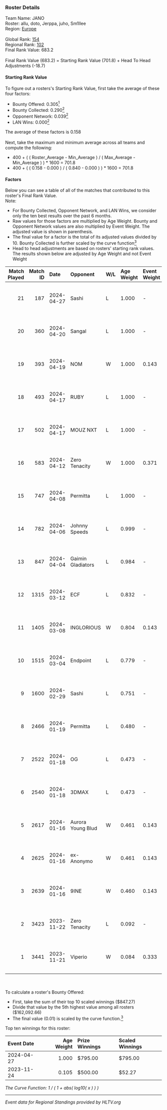 ### Roster Details<br />
Team Name: JANO<br />
Roster: allu, doto, Jerppa, juho, Sm1llee<br />
Region: [Europe]( ../standings_europe.md)<br />
<br />
Global Rank: [154](../standings_global.md)<br />
Regional Rank: [102]( ../standings_europe.md)<br />
Final Rank Value:  683.2<br />
<br />
Final Rank Value (683.2) = Starting Rank Value (701.8) + Head To Head Adjustments (-18.7)<br />

#### Starting Rank Value<br />
To figure out a rosters's Starting Rank Value, first take the average of these four factors:<br />
- Bounty Offered: 0.305[<sup>1</sup>](#table2)
- Bounty Collected: 0.290[<sup>2</sup>](#table1)
- Opponent Network: 0.039[<sup>2</sup>](#table1)
- LAN Wins: 0.000[<sup>2</sup>](#table1)

The average of these factors is 0.158<br />
<br />
Next, take the maximum and minimum average across all teams and compute the following:<br />
- 400 + ( ( Roster_Average - Min_Average ) / ( Max_Average - Min_Average ) ) * 1600 = 701.8
- 400 + ( ( 0.158 - 0.000 ) / ( 0.840 - 0.000 ) ) * 1600 = 701.8


#### Factors<br />
Below you can see a table of all of the matches that contributed to this roster's Final Rank Value.<br />
Note:<br />

- For Bounty Collected, Opponent Network, and LAN Wins, we consider only the ten best results over the past 6 months.
- Raw values for those factors are multiplied by Age Weight. Bounty and Opponent Network values are also multiplied by Event Weight. The adjusted value is shown in parenthesis.
- The final value for a factor is the total of its adjusted values divided by 10. Bounty Collected is further scaled by the curve function[<sup>3</sup>](#curveFunction)
- Head to head adjustments are based on rosters' starting rank values. The results shown below are adjusted by Age Weight and not Event Weight
<span id="table1"></span><br />


| Match Played | Match ID | Date       | Opponent          | W/L | Age Weight | Event Weight | Bounty Collected | Opponent Network | LAN Wins  | H2H Adj. | Roster                            |
| -: | -: | :- | :- | :- | :- | :- | :- | :- | :- | -: | :- |
|           21 |      187 | 2024-04-27 | Sashi             | L   | 1.000      | -            | -                | -                | -         |    -1.67 | allu, doto, Jerppa, juho, Sm1llee |
|           20 |      360 | 2024-04-20 | Sangal            | L   | 1.000      | -            | -                | -                | -         |    -7.34 | allu, doto, Jerppa, juho, Sm1llee |
|           19 |      393 | 2024-04-19 | NOM               | W   | 1.000      | 0.143        | 0.000 (0.000)    | 0.080 (0.011)    | 0 (0.000) |    10.91 | allu, doto, Jerppa, juho, Sm1llee |
|           18 |      493 | 2024-04-17 | RUBY              | L   | 1.000      | -            | -                | -                | -         |    -9.69 | allu, doto, Jerppa, juho, Sm1llee |
|           17 |      502 | 2024-04-17 | MOUZ NXT          | L   | 1.000      | -            | -                | -                | -         |    -3.77 | allu, doto, Jerppa, juho, Sm1llee |
|           16 |      583 | 2024-04-12 | Zero Tenacity     | W   | 1.000      | 0.371        | 0.093 (0.035)    | 0.936 (0.347)    | 0 (0.000) |    23.66 | allu, doto, Jerppa, juho, Sm1llee |
|           15 |      747 | 2024-04-08 | Permitta          | L   | 1.000      | -            | -                | -                | -         |    -5.84 | allu, doto, Jerppa, juho, Sm1llee |
|           14 |      782 | 2024-04-06 | Johnny Speeds     | L   | 0.999      | -            | -                | -                | -         |   -10.59 | allu, doto, Jerppa, juho, Sm1llee |
|           13 |      847 | 2024-04-04 | Gaimin Gladiators | L   | 0.984      | -            | -                | -                | -         |    -0.87 | allu, doto, Jerppa, juho, Sm1llee |
|           12 |     1315 | 2024-03-12 | ECF               | L   | 0.832      | -            | -                | -                | -         |   -14.93 | allu, doto, Jelo, Jerppa, Sm1llee |
|           11 |     1405 | 2024-03-08 | INGLORIOUS        | W   | 0.804      | 0.143        | 0.000 (0.000)    | 0.073 (0.008)    | 0 (0.000) |     9.17 | allu, doto, Jelo, Jerppa, Sm1llee |
|           10 |     1515 | 2024-03-04 | Endpoint          | L   | 0.779      | -            | -                | -                | -         |   -18.67 | allu, doto, Jelo, Jerppa, Sm1llee |
|            9 |     1600 | 2024-02-29 | Sashi             | L   | 0.751      | -            | -                | -                | -         |    -3.80 | allu, doto, Jelo, Jerppa, Sm1llee |
|            8 |     2466 | 2024-01-19 | Permitta          | L   | 0.480      | -            | -                | -                | -         |    -3.45 | Aerial, allu, doto, Jelo, Sm1llee |
|            7 |     2522 | 2024-01-18 | OG                | L   | 0.473      | -            | -                | -                | -         |    -0.50 | Aerial, allu, doto, Jelo, Sm1llee |
|            6 |     2540 | 2024-01-18 | 3DMAX             | L   | 0.473      | -            | -                | -                | -         |    -0.92 | Aerial, allu, doto, Jelo, Sm1llee |
|            5 |     2617 | 2024-01-16 | Aurora Young Blud | W   | 0.461      | 0.143        | 0.002 (0.000)    | 0.098 (0.006)    | 0 (0.000) |     6.95 | Aerial, allu, doto, Jelo, Sm1llee |
|            4 |     2625 | 2024-01-16 | ex-Anonymo        | W   | 0.461      | 0.143        | 0.016 (0.001)    | 0.175 (0.012)    | 0 (0.000) |     8.25 | Aerial, allu, doto, Jelo, Sm1llee |
|            3 |     2639 | 2024-01-16 | 9INE              | W   | 0.460      | 0.143        | 0.000 (0.000)    | 0.070 (0.005)    | 0 (0.000) |     4.26 | Aerial, allu, doto, Jelo, Sm1llee |
|            2 |     3423 | 2023-11-22 | Zero Tenacity     | L   | 0.092      | -            | -                | -                | -         |    -0.56 | allu, doto, Jelo, Jerppa, Sm1llee |
|            1 |     3441 | 2023-11-21 | Viperio           | W   | 0.084      | 0.333        | 0.000 (0.000)    | 0.045 (0.001)    | 0 (0.000) |     0.73 | allu, doto, Jelo, Jerppa, Sm1llee |

<br />
<span id="table2"></span><br />
To calculate a roster's Bounty Offered:<br />

- First, take the sum of their top 10 scaled winnings ($847.27)
- Divide that value by the 5th highest value among all rosters ($162,092.66)
- The final value (0.01) is scaled by the curve function.[<sup>3</sup>](#curveFunction)

Top ten winnings for this roster:<br />

| Event Date | Age Weight | Prize Winnings | Scaled Winnings |
| :- | -: | :- | :- |
| 2024-04-27 |      1.000 | $795.00        | $795.00         |
| 2023-11-24 |      0.105 | $500.00        | $52.27          |


<span id="curveFunction"></span>_The Curve Function: 1 / ( 1 + abs( log10( x ) ) )_<br />

---
_Event data for Regional Standings provided by HLTV.org_<br />
